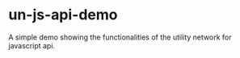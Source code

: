 # un-js-api-demo
A simple demo showing the functionalities of the utility network for javascript api. 


